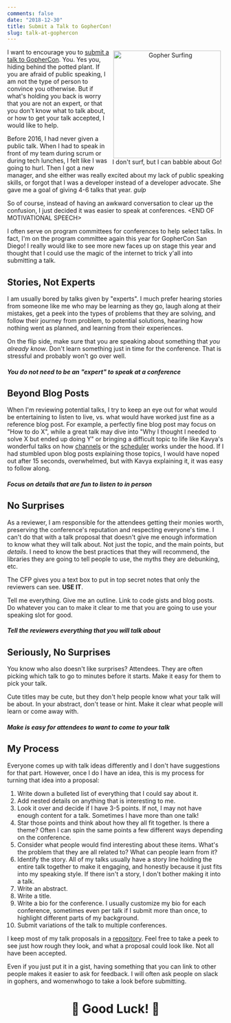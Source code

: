 ```yaml
---
comments: false
date: "2018-12-30"
title: Submit a Talk to GopherCon!
slug: talk-at-gophercon
---
```


<figure style="text-align: center; float: right; margin: 5px">
  <img src="/images/gophercon-2019.jpg" width="250" alt="Gopher Surfing" />
  <figcaption>
    I don't surf, but I can babble about Go!
  </figcaption>
</figure>

I want to encourage you to [submit a talk to GopherCon](https://www.papercall.io/gophercon-2019).
You. Yes you, hiding
behind the potted plant. If you are afraid of public speaking, I am not the type
of person to convince you otherwise. But if what's holding you back is worry that
you are not an expert, or that you don't know what to talk about, or how to get your
talk accepted, I would like to help.

Before 2016, I had never given a public talk. When I had to speak in front of my
team during scrum or during tech lunches, I felt like I was going to hurl. Then
I got a new manager, and she either was really excited about my lack of public
speaking skills, or forgot that I was a developer instead of a developer advocate.
She gave me a goal of giving 4-6 talks that year. _gulp_

So of course, instead of
having an awkward conversation to clear up the confusion, I just decided it was
easier to speak at conferences. &lt;END OF MOTIVATIONAL SPEECH&gt;

I often serve on program committees for conferences to help select talks. In fact,
I'm on the program committee again this year for GopherCon San Diego! I really would
like to see more new faces up on stage this year and thought that I could use the
magic of the internet to trick y'all into submitting a talk.

## Stories, Not Experts

I am usually bored by talks given by "experts".
I much prefer hearing stories from someone like me who may be learning as they go,
laugh along at their mistakes, get a peek into the types of problems that they are
solving, and follow their journey from problem, to potential solutions, hearing
how nothing went as planned, and learning from their experiences.

On the flip side, make sure that you are speaking about something that _you already
know_. Don't learn something just in time for the conference. That is stressful
and probably won't go over well.

##### You do not need to be an "expert" to speak at a conference

## Beyond Blog Posts

When I'm reviewing potential talks, I try to keep an eye out for what would be
entertaining to listen to live, vs. what would have worked just fine as a reference
blog post. For example, a perfectly fine blog post may focus on "How to do X", while
a great talk may dive into "Why I thought I needed to solve X but ended up doing Y"
or bringing a difficult topic to life like Kavya's wonderful talks on how [channels](https://www.youtube.com/watch?v=KBZlN0izeiY)
or the [scheduler](https://www.youtube.com/watch?v=YHRO5WQGh0k) works under the hood.
If I had stumbled upon blog posts explaining those topics, I would have noped
out after 15 seconds, overwhelmed, but with Kavya explaining it, it was easy to follow along.

##### Focus on details that are fun to listen to in person

## No Surprises

As a reviewer, I am responsible for the attendees getting their monies worth,
preserving the conference's reputation and respecting everyone's time. I can't do
that with a talk proposal that doesn't give me enough information to know what they
will talk about. Not just the topic, and the main points, but _details_. I need to know
the best practices that they will recommend, the libraries they are going to tell
people to use, the myths they are debunking, etc.

The CFP gives you a text box to put in top secret notes that only the reviewers can see.
**USE IT**.

Tell me everything. Give me an outline. Link to code gists and blog posts.
Do whatever you can to make it clear to me that you are going to use your speaking
slot for good.

##### Tell the reviewers everything that you will talk about

## Seriously, No Surprises

You know who also doesn't like surprises? Attendees. They are often picking which
talk to go to minutes before it starts. Make it easy for them to pick your talk.

Cute titles may be cute, but they don't help people know what your talk will be about.
In your abstract, don't tease or hint. Make it clear what people will learn
or come away with.

##### Make is easy for attendees to want to come to your talk

## My Process

Everyone comes up with talk ideas differently and I don't have suggestions for
that part. However, once I do I have an idea, this is my process for turning that
idea into a proposal:

1. Write down a bulleted list of everything that I could say about it.
1. Add nested details on anything that is interesting to me.
1. Look it over and decide if I have 3-5 points. If not, I may not have enough
  content for a talk. Sometimes I have more than one talk!
1. Star those points and think about how they all fit together. Is there a theme? Often
  I can spin the same points a few different ways depending on the conference.
1. Consider what people would find interesting about these items. What's the problem that they are all related to? What can people learn from it?
1. Identify the story. All of my talks usually have a story line holding the entire
  talk together to make it engaging, and honestly because it just fits into my
  speaking style. If there isn't a story, I don't bother making it into a talk.
1. Write an abstract.
1. Write a title.
1. Write a bio for the conference. I usually customize my bio for each conference,
  sometimes even per talk if I submit more than once, to highlight different parts of
  my background.
1. Submit variations of the talk to multiple conferences.

I keep most of my talk proposals in a [repository](https://github.com/carolynvs/cfp/tree/master/cfp).
Feel free to take a peek to see
just how rough they look, and what a proposal could look like. Not all have
been accepted.

Even if you just put it in a gist, having something that you can link to other people
makes it easier to ask for feedback. I will often ask people on slack in gophers,
and womenwhogo to take a look before submitting.

<h1 align="center">🤞 Good Luck! 🤞</h1>
